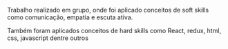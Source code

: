 Trabalho realizado em grupo, onde foi aplicado conceitos de soft skills como comunicação, empatia e escuta ativa.

Também foram aplicados conceitos de hard skills como React, redux, html, css, javascript dentre outros
